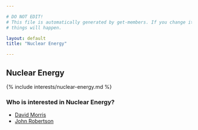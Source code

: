```yaml
---

# DO NOT EDIT!
# This file is automatically generated by get-members. If you change it, bad
# things will happen.

layout: default
title: "Nuclear Energy"

---
```


## Nuclear Energy

{% include interests/nuclear-energy.md %}

### Who is interested in Nuclear Energy?


* [David Morris](/members/david-morris.html)
* [John Robertson](/members/john-robertson.html)
